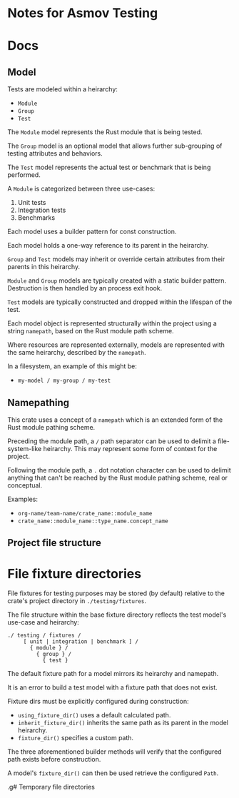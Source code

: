 Notes for Asmov Testing
=====================================================

Docs
=====================================================

Model
-----------------------------------------------------

Tests are modeled within a heirarchy:
- `Module`
- `Group`
- `Test`

The `Module` model represents the Rust module that is being tested.

The `Group` model is an optional model that allows further sub-grouping of testing attributes and behaviors.

The `Test` model represents the actual test or benchmark that is being performed.

A `Module` is categorized between three use-cases:
1. Unit tests
2. Integration tests
3. Benchmarks

Each model uses a builder pattern for const construction.

Each model holds a one-way reference to its parent in the heirarchy.

`Group` and `Test` models may inherit or override certain attributes from their parents in this heirarchy.

`Module` and `Group` models are typically created with a static builder pattern. Destruction is then handled by an process exit hook.

`Test` models are typically constructed and dropped within the lifespan of the test.

Each model object is represented structurally within the project using a string `namepath`, based on the Rust module path scheme.

Where resources are represented externally, models are represented with the same heirarchy, described by the `namepath`.

In a filesystem, an example of this might be:
- `my-model / my-group / my-test`

Namepathing
-----------------------------------------------------

This crate uses a concept of a `namepath` which is an extended form of the Rust module pathing scheme.

Preceding the module path, a `/` path separator can be used to delimit a file-system-like heirarchy. This may represent some form of context for the project.

Following the module path, a `.` dot notation character can be used to delimit anything that can't be reached by the Rust module pathing scheme, real or conceptual.

Examples:
- `org-name/team-name/crate_name::module_name`
- `crate_name::module_name::type_name.concept_name`

Project file structure
-----------------------------------------------------

# File fixture directories

File fixtures for testing purposes may be stored (by default) relative to the crate's project directory in `./testing/fixtures`.

The file structure within the base fixture directory reflects the test model's use-case and heirarchy:
```
./ testing / fixtures /
     [ unit | integration | benchmark ] /
       { module } /
         { group } /
           { test }
```

The default fixture path for a model mirrors its heirarchy and namepath.

It is an error to build a test model with a fixture path that does not exist.

Fixture dirs must be explicitly configured during construction:
- `using_fixture_dir()` uses a default calculated path.
- `inherit_fixture_dir()` inherits the same path as its parent in the model heirarchy.
- `fixture_dir()` specifies a custom path.

The three aforementioned builder methods will verify that the configured path exists before construction.

A model's `fixture_dir()` can then be used retrieve the configured `Path`.

.g# Temporary file directories







